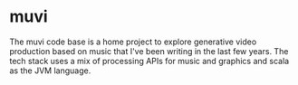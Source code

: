 # muvi
The muvi code base is a home project to explore generative video production
based on music that I've been writing in the last few years.  The tech
stack uses a mix of processing APIs for music and graphics and scala as the
JVM language.
